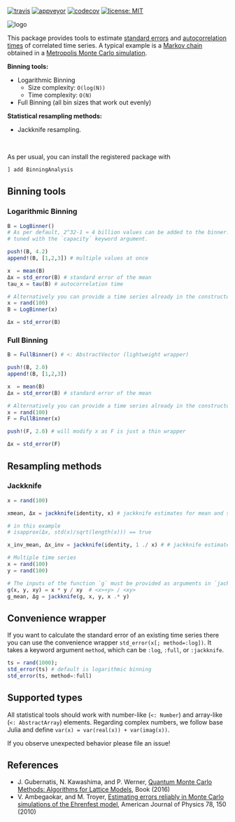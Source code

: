 [![travis][travis-img]](https://travis-ci.org/crstnbr/BinningAnalysis.jl)
[![appveyor][appveyor-img]](https://ci.appveyor.com/project/crstnbr/binninganalysis-jl/branch/master)
[![codecov][codecov-img]](http://codecov.io/github/crstnbr/BinningAnalysis.jl?branch=master)
[![license: MIT](https://img.shields.io/badge/License-MIT-yellow.svg)](https://opensource.org/licenses/MIT)
<!-- [![coveralls][coveralls-img]](https://coveralls.io/github/crstnbr/BinningAnalysis.jl?branch=master) !-->

[travis-img]: https://img.shields.io/travis/crstnbr/BinningAnalysis.jl/master.svg?label=linux
[appveyor-img]: https://img.shields.io/appveyor/ci/crstnbr/binninganalysis-jl/master.svg?label=windows
[codecov-img]: https://img.shields.io/codecov/c/github/crstnbr/BinningAnalysis.jl/master.svg?label=codecov
[coveralls-img]: https://img.shields.io/coveralls/github/crstnbr/BinningAnalysis.jl/master.svg?label=coverage

![logo](https://github.com/crstnbr/BinningAnalysis.jl/blob/master/docs/src/assets/logo_with_text.png)

This package provides tools to estimate [standard errors](https://en.wikipedia.org/wiki/Standard_error) and [autocorrelation times](https://en.wikipedia.org/wiki/Autocorrelation) of correlated time series. A typical example is a [Markov chain](https://en.wikipedia.org/wiki/Markov_chain) obtained in a [Metropolis Monte Carlo simulation](https://en.wikipedia.org/wiki/Metropolis%E2%80%93Hastings_algorithm).

**Binning tools:**

* Logarithmic Binning
  * Size complexity: `O(log(N))`
  * Time complexity: `O(N)`
* Full Binning (all bin sizes that work out evenly)

**Statistical resampling methods:**

* Jackknife resampling.

<br>

As per usual, you can install the registered package with

```julia
] add BinningAnalysis
```

## Binning tools

### Logarithmic Binning

```julia
B = LogBinner()
# As per default, 2^32-1 ≈ 4 billion values can be added to the binner. This value can be
# tuned with the `capacity` keyword argument.

push!(B, 4.2)
append!(B, [1,2,3]) # multiple values at once

x  = mean(B)
Δx = std_error(B) # standard error of the mean
tau_x = tau(B) # autocorrelation time

# Alternatively you can provide a time series already in the constructor
x = rand(100)
B = LogBinner(x)

Δx = std_error(B)
```

<!--
# You can also get the standard error estimates for all binning levels individually.
Δxs = all_std_errors(B)

# BETA: Check whether a level has converged
has_converged(B, 3)
# This checks whether variance/N of level 2 and 3 is approximately the same.
# To be sure that the binning analysis has converged, this criterion should be
# true over multiple levels.
# Note that this criterion is generally not true close to the maximum binning
# level. Usually this is the result of the small effective sample size, rather
# than a convergence failure.
!-->

### Full Binning

```julia
B = FullBinner() # <: AbstractVector (lightweight wrapper)

push!(B, 2.0)
append!(B, [1,2,3])

x  = mean(B)
Δx = std_error(B) # standard error of the mean

# Alternatively you can provide a time series already in the constructor
x = rand(100)
F = FullBinner(x)

push!(F, 2.0) # will modify x as F is just a thin wrapper

Δx = std_error(F)
```

## Resampling methods

### Jackknife

```julia
x = rand(100)

xmean, Δx = jackknife(identity, x) # jackknife estimates for mean and standard error of <x>

# in this example
# isapprox(Δx, std(x)/sqrt(length(x))) == true

x_inv_mean, Δx_inv = jackknife(identity, 1 ./ x) # # jackknife estimates for mean and standard error of <1/x>

# Multiple time series
x = rand(100)
y = rand(100)

# The inputs of the function `g` must be provided as arguments in `jackknife`.
g(x, y, xy) = x * y / xy  # <x><y> / <xy>
g_mean, Δg = jackknife(g, x, y, x .* y)
```


## Convenience wrapper

If you want to calculate the standard error of an existing time series there you can use the convenience wrapper `std_error(x[; method=:log])`. It takes a keyword argument `method`, which can be `:log`, `:full`, or `:jackknife`.

```julia
ts = rand(1000);
std_error(ts) # default is logarithmic binning
std_error(ts, method=:full)
```


## Supported types

All statistical tools should work with number-like (`<: Number`) and array-like (`<: AbstractArray`) elements. Regarding complex numbers, we follow base Julia and define
`var(x) = var(real(x)) + var(imag(x))`.

If you observe unexpected behavior please file an issue!


## References

* J. Gubernatis, N. Kawashima, and P. Werner, [Quantum Monte Carlo Methods: Algorithms for Lattice Models](https://www.cambridge.org/core/books/quantum-monte-carlo-methods/AEA92390DA497360EEDA153CF1CEC7AC), Book (2016)
* V. Ambegaokar, and M. Troyer, [Estimating errors reliably in Monte Carlo simulations of the Ehrenfest model](http://aapt.scitation.org/doi/10.1119/1.3247985), American Journal of Physics 78, 150 (2010)

